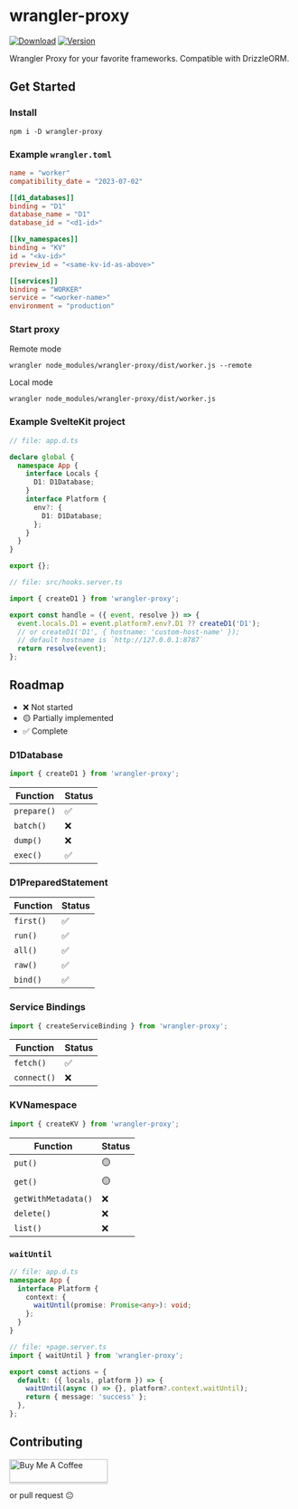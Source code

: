 # wrangler-proxy

[![Download](https://img.shields.io/npm/dt/wrangler-proxy)](https://www.npmjs.com/package/wrangler-proxy)
[![Version](https://img.shields.io/npm/v/wrangler-proxy)](https://github.com/chientrm/wrangler-proxy)

Wrangler Proxy for your favorite frameworks. Compatible with DrizzleORM.

## Get Started

### Install

```
npm i -D wrangler-proxy
```

### Example `wrangler.toml`

```toml
name = "worker"
compatibility_date = "2023-07-02"

[[d1_databases]]
binding = "D1"
database_name = "D1"
database_id = "<d1-id>"

[[kv_namespaces]]
binding = "KV"
id = "<kv-id>"
preview_id = "<same-kv-id-as-above>"

[[services]]
binding = "WORKER"
service = "<worker-name>"
environment = "production"
```

### Start proxy

Remote mode

```
wrangler node_modules/wrangler-proxy/dist/worker.js --remote
```

Local mode

```
wrangler node_modules/wrangler-proxy/dist/worker.js
```

### Example SvelteKit project

```ts
// file: app.d.ts

declare global {
  namespace App {
    interface Locals {
      D1: D1Database;
    }
    interface Platform {
      env?: {
        D1: D1Database;
      };
    }
  }
}

export {};
```

```ts
// file: src/hooks.server.ts

import { createD1 } from 'wrangler-proxy';

export const handle = ({ event, resolve }) => {
  event.locals.D1 = event.platform?.env?.D1 ?? createD1('D1');
  // or createD1('D1', { hostname: 'custom-host-name' });
  // default hostname is `http://127.0.0.1:8787`
  return resolve(event);
};
```

## Roadmap

- ❌ Not started
- 🟡 Partially implemented
- ✅ Complete

### D1Database

```ts
import { createD1 } from 'wrangler-proxy';
```

| Function    | Status |
| ----------- | ------ |
| `prepare()` | ✅     |
| `batch()`   | ❌     |
| `dump()`    | ❌     |
| `exec()`    | ✅     |

### D1PreparedStatement

| Function  | Status |
| --------- | ------ |
| `first()` | ✅     |
| `run()`   | ✅     |
| `all()`   | ✅     |
| `raw()`   | ✅     |
| `bind()`  | ✅     |

### Service Bindings

```ts
import { createServiceBinding } from 'wrangler-proxy';
```

| Function    | Status |
| ----------- | ------ |
| `fetch()`   | ✅     |
| `connect()` | ❌     |

### KVNamespace

```ts
import { createKV } from 'wrangler-proxy';
```

| Function            | Status |
| ------------------- | ------ |
| `put()`             | 🟡     |
| `get()`             | 🟡     |
| `getWithMetadata()` | ❌     |
| `delete()`          | ❌     |
| `list()`            | ❌     |

### `waitUntil`

```ts
// file: app.d.ts
namespace App {
  interface Platform {
    context: {
      waitUntil(promise: Promise<any>): void;
    };
  }
}
```

```ts
// file: +page.server.ts
import { waitUntil } from 'wrangler-proxy';

export const actions = {
  default: ({ locals, platform }) => {
    waitUntil(async () => {}, platform?.context.waitUntil);
    return { message: 'success' };
  },
};
```

## Contributing

<a href="https://www.buymeacoffee.com/chientrm" target="_blank"><img src="https://www.buymeacoffee.com/assets/img/custom_images/orange_img.png" alt="Buy Me A Coffee" style="height: 41px !important;width: 174px !important;box-shadow: 0px 3px 2px 0px rgba(190, 190, 190, 0.5) !important;-webkit-box-shadow: 0px 3px 2px 0px rgba(190, 190, 190, 0.5) !important;" ></a>

or pull request 😐
